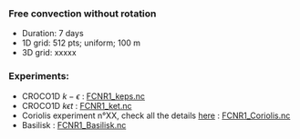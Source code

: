 ### Free convection without rotation

- Duration: 7 days
- 1D grid: 512 pts; uniform; 100 m
- 3D grid: xxxxx


### Experiments:
- CROCO1D $k - \epsilon$ : [FCNR1_keps.nc](test_cases_results/FCNR1_keps.nc)
- CROCO1D $k \epsilon t$ : [FCNR1_ket.nc](test_cases_results/FCNR1_ket.nc)
- Coriolis experiment n°XX, check all the details [here](https://mirror-mustard-600.notion.site/af450998205d4596a9c1e90e7781de3e?v=4a520f079561431db26593f76c7b3f04&p=7f8358a001824741b76f410df7df2a9d&pm=s) : [FCNR1_Coriolis.nc](test_cases_results/FCNR1_Coriolis.nc)
- Basilisk : [FCNR1_Basilisk.nc](test_cases_results/FCNR1_Basilisk.nc)
